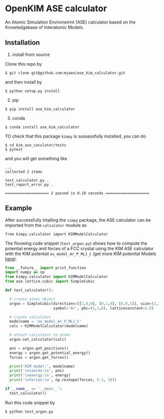 # OpenKIM ASE calculator

An Atomic Simulation Environemnt (ASE) calculator based on the Knowledgebase
of Interatomic Models.

## Installation

1. install from source

Clone this repo by

    $ git clone git@github.com:mjwen/ase_kim_calculator.git

and then install by

    $ python setup.py install

2. pip
```
$ pip install ase_kim_calculator
```

3. conda
```
$ conda install ase_kim_calculator
```

TO check that this package `kimpy` is sussessfully installed, you can do

    $ cd kim_ase_caculator/tests
    $ pytest

and you will get something like

    ...
    collected 2 items

    test_calculator.py .
    test_report_error.py .

    ==================== 2 passed in 0.18 seconds ====================


## Example

After successfully intalling the `simpy` package, the ASE calculator can be
imported from the `calculator` module as

    from kimpy.calculator import KIMModelCalculator

The floowing code snippet (`test_argon.py`) shows how to compute the potential
energy and forces of a FCC crystal using the KIM ASE calculator with the KIM
potentail `ex_model_Ar_P_MLJ_C` (get more KIM potenital Models
[here](https://openkim.org/intro-models/)).

```python
from __future__ import print_function
import numpy as np
from kimpy.calculator import KIMModelCalculator
from ase.lattice.cubic import SimpleCubic

def test_calculator():

  # create atoms object
  argon = SimpleCubic(directions=[[1,0,0], [0,1,0], [0,0,1]], size=(2,2,2),
                      symbol='Ar', pbc=(1,1,0), latticeconstant=3.0)

  # create calculator
  modelname = 'ex_model_Ar_P_MLJ_C'
  calc = KIMModelCalculator(modelname)

  # attach calculator to atoms
  argon.set_calculator(calc)

  pos = argon.get_positions()
  energy = argon.get_potential_energy()
  forces = argon.get_forces()

  print('KIM model:', modelname)
  print('\ncoords:\n', pos)
  print('\nenergy:\n', energy)
  print('\nforces:\n', np.reshape(forces, (-1, 3)))

if __name__ == '__main__':
  test_calculator()
```

Run this code snippet by

    $ python test_argon.py
